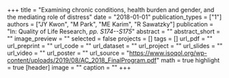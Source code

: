 +++
title = "Examining chronic conditions, health burden and gender, and the mediating role of distress"
date = "2018-01-01"
publication_types = ["1"]
authors = ["JY Kwon", "M Park", "ME Karim", "R Sawatzky"]
publication = "In: Quality of Life Research, _pp. S174--S175_"
abstract = ""
abstract_short = ""
image_preview = ""
selected = false
projects = []
tags = []
url_pdf = ""
url_preprint = ""
url_code = ""
url_dataset = ""
url_project = ""
url_slides = ""
url_video = ""
url_poster = ""
url_source = "https://www.isoqol.org/wp-content/uploads/2019/08/AC_2018_FinalProgram.pdf"
math = true
highlight = true
[header]
image = ""
caption = ""
+++
